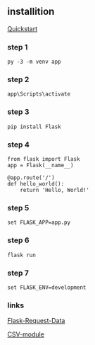 ## installition

[Quickstart](https://flask.palletsprojects.com/en/1.1.x/quickstart/#)

### step 1
```
py -3 -m venv app
```

### step 2
```
app\Scripts\activate
```

### step 3
```
pip install Flask
```

### step 4
```
from flask import Flask
app = Flask(__name__)

@app.route('/')
def hello_world():
    return 'Hello, World!'
```

### step 5
```
set FLASK_APP=app.py
```

### step 6
```
flask run
```

### step 7
```
set FLASK_ENV=development
```

### links
[Flask-Request-Data](https://flask.palletsprojects.com/en/1.1.x/quickstart/#accessing-request-data)

[CSV-module](https://docs.python.org/3/library/csv.html)
